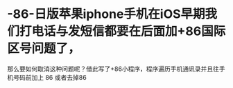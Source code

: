 # -86-日版苹果iphone手机在iOS早期我们打电话与发短信都要在后面加+86国际区号问题了，
那么要如何取消这种问题呢？借此写了+86小程序，程序遍历手机通讯录并且往手机号码前加上 86 
或者去掉86
